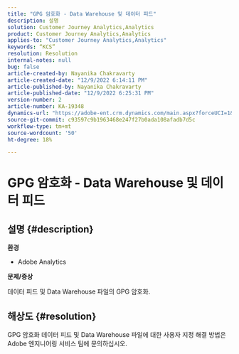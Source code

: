 ```yaml
---
title: "GPG 암호화 - Data Warehouse 및 데이터 피드"
description: 설명
solution: Customer Journey Analytics,Analytics
product: Customer Journey Analytics,Analytics
applies-to: "Customer Journey Analytics,Analytics"
keywords: “KCS”
resolution: Resolution
internal-notes: null
bug: false
article-created-by: Nayanika Chakravarty
article-created-date: "12/9/2022 6:14:11 PM"
article-published-by: Nayanika Chakravarty
article-published-date: "12/9/2022 6:25:31 PM"
version-number: 2
article-number: KA-19348
dynamics-url: "https://adobe-ent.crm.dynamics.com/main.aspx?forceUCI=1&pagetype=entityrecord&etn=knowledgearticle&id=9e99a045-ed77-ed11-81aa-6045bd006b3d"
source-git-commit: c93597c9b1963468e247f27b0ada108afadb7d5c
workflow-type: tm+mt
source-wordcount: '50'
ht-degree: 18%

---
```


# GPG 암호화 - Data Warehouse 및 데이터 피드

## 설명 {#description}


<b>환경</b>

- Adobe Analytics

<b>문제/증상</b>

데이터 피드 및 Data Warehouse 파일의 GPG 암호화.


## 해상도 {#resolution}


GPG 암호화 데이터 피드 및 Data Warehouse 파일에 대한 사용자 지정 해결 방법은 Adobe 엔지니어링 서비스 팀에 문의하십시오.
